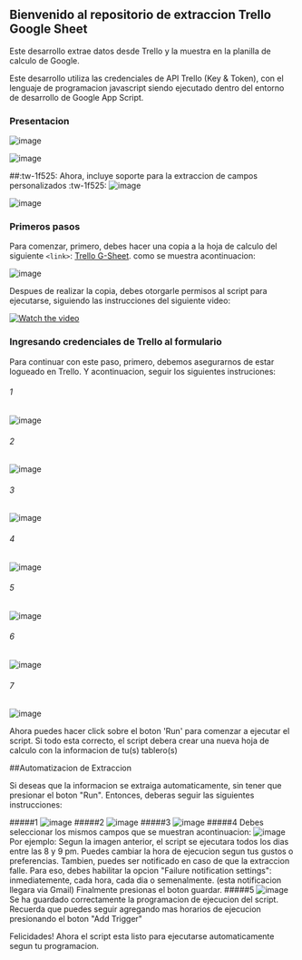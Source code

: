 ## Bienvenido al repositorio de extraccion Trello Google Sheet
Este desarrollo extrae datos desde Trello y la muestra en la planilla de calculo de Google.

Este desarrollo utiliza las credenciales de API Trello (Key & Token), con el lenguaje de programacion javascript siendo ejecutado dentro del entorno de desarrollo de Google App Script.

### Presentacion
![image](https://drive.google.com/uc?export=view&id=1mZ5F0DSyKYn3CSNraCJgFnFaMn2Obkad)

![image](https://drive.google.com/uc?export=view&id=1BGVQff2jyvPCHqxTBbG9THcnBCT5vHHK)

##:tw-1f525: Ahora, incluye soporte para la extraccion de campos personalizados  :tw-1f525: 
![image](https://drive.google.com/uc?export=view&id=1bnTCGOdz2z7DOJJYgGKqTAgesaeJiep0)

![image](https://drive.google.com/uc?export=view&id=1Z9eVsrnj1GcYsFG7A1LPQYJfT_eb_WOk)


### Primeros pasos
Para comenzar, primero, debes hacer una copia a la hoja de calculo del siguiente `<link>`: [Trello G-Sheet]( https://docs.google.com/spreadsheets/d/1o-nKx_6y-E0C9cCkjcaz4D7OjH0u3vd7qbsrkDOtb9s/edit?usp=sharing).  como se muestra acontinuacion:

![image](https://drive.google.com/uc?export=view&id=1wza2e27ueTe4vb002iAJEQeTzpo5RG7P)

Despues de realizar la copia, debes otorgarle permisos al script para ejecutarse, siguiendo las instrucciones del siguiente video:

[![Watch the video](https://drive.google.com/uc?export=view&id=17br46Mh5t74vHkpNhBjq_z7PkAznZNag)](https://drive.google.com/file/d/1kVLpnNUcOzXMxdfE90zXgCBfNxIUKby-/preview)

### Ingresando credenciales de Trello al formulario

Para continuar con este paso, primero, debemos asegurarnos de estar logueado en Trello. Y acontinuacion, seguir los siguientes instruciones:
###### 1
![image](https://drive.google.com/uc?export=view&id=1pvF8Nr3vvtwKZMDYRf2hpvX2Q6bMWe4P)
###### 2
![image](https://drive.google.com/uc?export=view&id=1ovzEDxABnEpzu1eJPduVE5Sd7IuPt8Vn)
###### 3
![image](https://drive.google.com/uc?export=view&id=1sHC7-PuOMsCeVD-gcmoNKrhzC3PX7_XZ)
###### 4
![image](https://drive.google.com/uc?export=view&id=1DgQc6BCdUaogBIPfn3nC8Unz7-2P89cd)
###### 5
![image](https://drive.google.com/uc?export=view&id=1JeTF3AIRTHcvYuLh4_QpwCe0WQhEgUjR)
###### 6
![image](https://drive.google.com/uc?export=view&id=17-QQt6gIi5Qc1hf7jGgn0Ai1UkibFjlv)
###### 7
![image](https://drive.google.com/uc?export=view&id=1SPkbt7agMo9nk0fsyOlXnTs1NL82XXyO)

Ahora puedes hacer click sobre el boton 'Run' para comenzar a ejecutar el script. 
Si todo esta correcto, el script debera crear una nueva hoja de calculo con la informacion  de tu(s) tablero(s)

##Automatizacion de Extraccion

Si deseas que la informacion se extraiga automaticamente, sin tener que presionar el boton "Run". Entonces, deberas seguir las siguientes instrucciones:

#####1
![image](https://drive.google.com/uc?export=view&id=14SktOWvl_RnSBTUvJXCheunr8a0nDSMB)
#####2
![image](https://drive.google.com/uc?export=view&id=113URZqCsmawD179meBQiGXws6d_g2goh)
#####3
![image](https://drive.google.com/uc?export=view&id=1MsQ1KiKOqP8qRe9ZzfR8U3B60g_JFJKg)
#####4
Debes seleccionar los mismos campos que se muestran acontinuacion:
![image](https://drive.google.com/uc?export=view&id=1_dA9PKIPBm_cHaDpUew1d-uFhKiKSPe2)
Por ejemplo: Segun la imagen anterior, el script se ejecutara todos los dias entre las 8 y 9 pm. Puedes cambiar la hora de ejecucion segun tus gustos o preferencias.
Tambien, puedes ser notificado en caso de que la extraccion falle. Para eso, debes habilitar la opcion "Failure notification settings": inmediatemente, cada hora, cada dia o semenalmente. (esta notificacion llegara via Gmail)
Finalmente presionas el boton guardar.
#####5
![image](https://drive.google.com/uc?export=view&id=1g6J-6Eyeg_Mytrn-oe659luLXe6PLTBl)
Se ha guardado correctamente la programacion de ejecucion del script. Recuerda que puedes seguir agregando mas horarios de ejecucion presionando el boton "Add Trigger"


Felicidades! Ahora el script esta listo para ejecutarse automaticamente segun tu programacion. 



